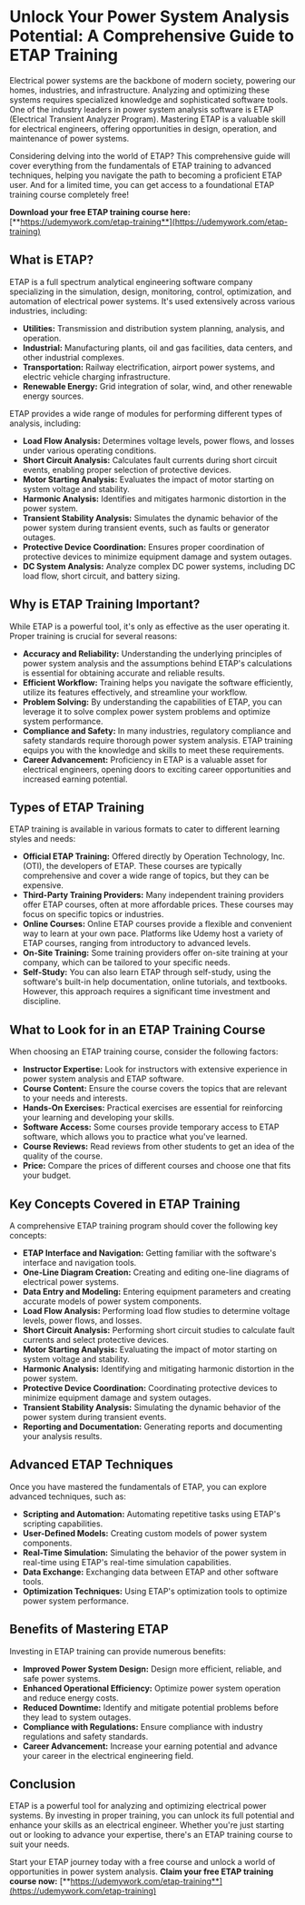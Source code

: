# Unlock Your Power System Analysis Potential: A Comprehensive Guide to ETAP Training

Electrical power systems are the backbone of modern society, powering our homes, industries, and infrastructure. Analyzing and optimizing these systems requires specialized knowledge and sophisticated software tools. One of the industry leaders in power system analysis software is ETAP (Electrical Transient Analyzer Program). Mastering ETAP is a valuable skill for electrical engineers, offering opportunities in design, operation, and maintenance of power systems.

Considering delving into the world of ETAP? This comprehensive guide will cover everything from the fundamentals of ETAP training to advanced techniques, helping you navigate the path to becoming a proficient ETAP user. And for a limited time, you can get access to a foundational ETAP training course completely free!

 **Download your free ETAP training course here:** [**https://udemywork.com/etap-training**](https://udemywork.com/etap-training)

## What is ETAP?

ETAP is a full spectrum analytical engineering software company specializing in the simulation, design, monitoring, control, optimization, and automation of electrical power systems. It's used extensively across various industries, including:

*   **Utilities:** Transmission and distribution system planning, analysis, and operation.
*   **Industrial:** Manufacturing plants, oil and gas facilities, data centers, and other industrial complexes.
*   **Transportation:** Railway electrification, airport power systems, and electric vehicle charging infrastructure.
*   **Renewable Energy:** Grid integration of solar, wind, and other renewable energy sources.

ETAP provides a wide range of modules for performing different types of analysis, including:

*   **Load Flow Analysis:** Determines voltage levels, power flows, and losses under various operating conditions.
*   **Short Circuit Analysis:** Calculates fault currents during short circuit events, enabling proper selection of protective devices.
*   **Motor Starting Analysis:** Evaluates the impact of motor starting on system voltage and stability.
*   **Harmonic Analysis:** Identifies and mitigates harmonic distortion in the power system.
*   **Transient Stability Analysis:** Simulates the dynamic behavior of the power system during transient events, such as faults or generator outages.
*   **Protective Device Coordination:** Ensures proper coordination of protective devices to minimize equipment damage and system outages.
*   **DC System Analysis:** Analyze complex DC power systems, including DC load flow, short circuit, and battery sizing.

## Why is ETAP Training Important?

While ETAP is a powerful tool, it's only as effective as the user operating it. Proper training is crucial for several reasons:

*   **Accuracy and Reliability:** Understanding the underlying principles of power system analysis and the assumptions behind ETAP's calculations is essential for obtaining accurate and reliable results.
*   **Efficient Workflow:** Training helps you navigate the software efficiently, utilize its features effectively, and streamline your workflow.
*   **Problem Solving:** By understanding the capabilities of ETAP, you can leverage it to solve complex power system problems and optimize system performance.
*   **Compliance and Safety:** In many industries, regulatory compliance and safety standards require thorough power system analysis. ETAP training equips you with the knowledge and skills to meet these requirements.
*   **Career Advancement:** Proficiency in ETAP is a valuable asset for electrical engineers, opening doors to exciting career opportunities and increased earning potential.

## Types of ETAP Training

ETAP training is available in various formats to cater to different learning styles and needs:

*   **Official ETAP Training:** Offered directly by Operation Technology, Inc. (OTI), the developers of ETAP. These courses are typically comprehensive and cover a wide range of topics, but they can be expensive.
*   **Third-Party Training Providers:** Many independent training providers offer ETAP courses, often at more affordable prices. These courses may focus on specific topics or industries.
*   **Online Courses:** Online ETAP courses provide a flexible and convenient way to learn at your own pace. Platforms like Udemy host a variety of ETAP courses, ranging from introductory to advanced levels.
*   **On-Site Training:** Some training providers offer on-site training at your company, which can be tailored to your specific needs.
*   **Self-Study:** You can also learn ETAP through self-study, using the software's built-in help documentation, online tutorials, and textbooks. However, this approach requires a significant time investment and discipline.

## What to Look for in an ETAP Training Course

When choosing an ETAP training course, consider the following factors:

*   **Instructor Expertise:** Look for instructors with extensive experience in power system analysis and ETAP software.
*   **Course Content:** Ensure the course covers the topics that are relevant to your needs and interests.
*   **Hands-On Exercises:** Practical exercises are essential for reinforcing your learning and developing your skills.
*   **Software Access:** Some courses provide temporary access to ETAP software, which allows you to practice what you've learned.
*   **Course Reviews:** Read reviews from other students to get an idea of the quality of the course.
*   **Price:** Compare the prices of different courses and choose one that fits your budget.

## Key Concepts Covered in ETAP Training

A comprehensive ETAP training program should cover the following key concepts:

*   **ETAP Interface and Navigation:** Getting familiar with the software's interface and navigation tools.
*   **One-Line Diagram Creation:** Creating and editing one-line diagrams of electrical power systems.
*   **Data Entry and Modeling:** Entering equipment parameters and creating accurate models of power system components.
*   **Load Flow Analysis:** Performing load flow studies to determine voltage levels, power flows, and losses.
*   **Short Circuit Analysis:** Performing short circuit studies to calculate fault currents and select protective devices.
*   **Motor Starting Analysis:** Evaluating the impact of motor starting on system voltage and stability.
*   **Harmonic Analysis:** Identifying and mitigating harmonic distortion in the power system.
*   **Protective Device Coordination:** Coordinating protective devices to minimize equipment damage and system outages.
*   **Transient Stability Analysis:** Simulating the dynamic behavior of the power system during transient events.
*   **Reporting and Documentation:** Generating reports and documenting your analysis results.

## Advanced ETAP Techniques

Once you have mastered the fundamentals of ETAP, you can explore advanced techniques, such as:

*   **Scripting and Automation:** Automating repetitive tasks using ETAP's scripting capabilities.
*   **User-Defined Models:** Creating custom models of power system components.
*   **Real-Time Simulation:** Simulating the behavior of the power system in real-time using ETAP's real-time simulation capabilities.
*   **Data Exchange:** Exchanging data between ETAP and other software tools.
*   **Optimization Techniques:** Using ETAP's optimization tools to optimize power system performance.

## Benefits of Mastering ETAP

Investing in ETAP training can provide numerous benefits:

*   **Improved Power System Design:** Design more efficient, reliable, and safe power systems.
*   **Enhanced Operational Efficiency:** Optimize power system operation and reduce energy costs.
*   **Reduced Downtime:** Identify and mitigate potential problems before they lead to system outages.
*   **Compliance with Regulations:** Ensure compliance with industry regulations and safety standards.
*   **Career Advancement:** Increase your earning potential and advance your career in the electrical engineering field.

## Conclusion

ETAP is a powerful tool for analyzing and optimizing electrical power systems. By investing in proper training, you can unlock its full potential and enhance your skills as an electrical engineer. Whether you're just starting out or looking to advance your expertise, there's an ETAP training course to suit your needs.

Start your ETAP journey today with a free course and unlock a world of opportunities in power system analysis. **Claim your free ETAP training course now:** [**https://udemywork.com/etap-training**](https://udemywork.com/etap-training)
